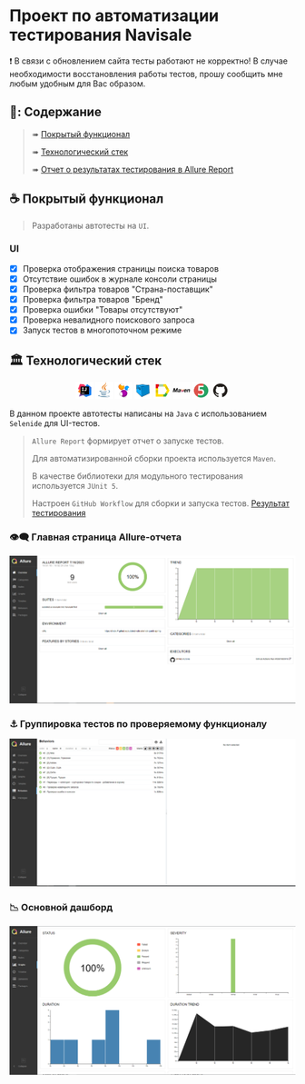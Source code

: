 # Проект по автоматизации тестирования Navisale

:exclamation: В связи с обновлением сайта тесты работают не корректно! В случае необходимости восстановления работы тестов, прошу сообщить мне любым удобным для Вас образом.

## 📖:	Содержание

> ➠ [Покрытый функционал](#coffee-покрытый-функционал)
>
> ➠ [Технологический стек](#classical_building-технологический-стек)
>
> ➠ [Отчет о результатах тестирования в Allure Report](#eye_speech_bubble-главная-страница-allure-отчета)


## :coffee: Покрытый функционал

> Разработаны автотесты на <code>UI</code>.
### UI

- [x] Проверка отображения страницы поиска товаров
- [x] Отсутствие ошибок в журнале консоли страницы
- [x] Проверка фильтра товаров "Страна-поставщик"
- [x] Проверка фильтра товаров "Бренд"
- [x] Проверка ошибки "Товары отсутствуют"
- [x] Проверка невалидного поискового запроса
- [x] Запуск тестов в многопоточном режиме

## :classical_building: Технологический стек

<p align="center">
<img width="6%" title="IntelliJ IDEA" src="images/logo/Intelij_IDEA.svg">
<img width="6%" title="Java" src="images/logo/Java.svg">
<img width="6%" title="Selenide" src="images/logo/Selenide.svg">
<img width="6%" title="Selenoid" src="images/logo/Selenoid.svg">
<img width="6%" title="Allure Report" src="images/logo/Allure_Report.svg">
<img width="6%" title="Maven" src="images/logo/Maven.svg">
<img width="6%" title="JUnit5" src="images/logo/JUnit5.svg">
<img width="6%" title="GitHub" src="images/logo/GitHub.svg">
</p>

В данном проекте автотесты написаны на <code>Java</code> с использованием <code>Selenide</code> для UI-тестов.
>
> <code>Allure Report</code> формирует отчет о запуске тестов.
>
> Для автоматизированной сборки проекта используется <code>Maven</code>.
>
> В качестве библиотеки для модульного тестирования используется <code>JUnit 5</code>.
>
> Настроен <code>GitHub Workflow</code> для сборки и запуска тестов. [Результат тестирования](https://snick-p.github.io/autotest-with-selenide-junit5-spring/7/)


### :eye_speech_bubble: Главная страница Allure-отчета

<p align="center">
<img title="Allure Overview" src="images/screens/allure_overview.png">
</p>

### ⚓  Группировка тестов по проверяемому функционалу

<p align="center">
<img title="Allure Behaviors" src="images/screens/allure_behaviors.png">
</p>


### 📉 Основной дашборд

<p align="center">
<img title="Allure Overview Dashboard" src="images/screens/allure_overview_dashboard.png.png">
</p>




